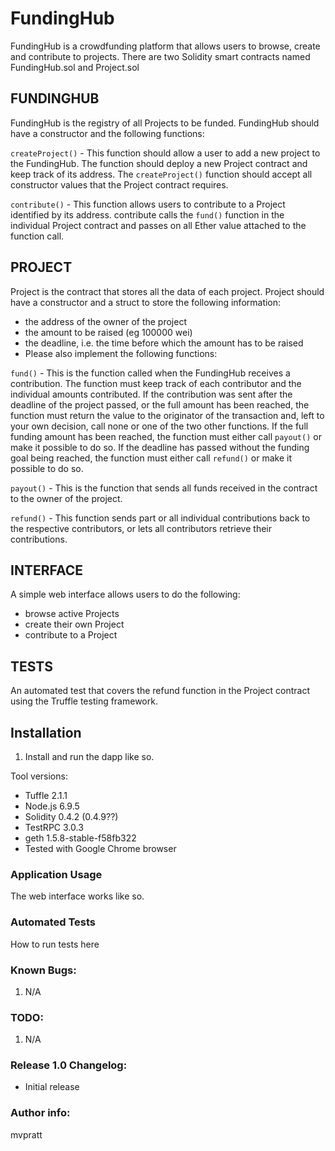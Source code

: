 # FundingHub

FundingHub is a crowdfunding platform that allows users to browse, create and contribute to projects.  There are two Solidity smart contracts named FundingHub.sol and Project.sol 


## FUNDINGHUB

FundingHub is the registry of all Projects to be funded. FundingHub should have a constructor and the following functions:

`createProject()` - This function should allow a user to add a new project to the FundingHub. The function should deploy a new Project contract and keep track of its address. The `createProject()` function should accept all constructor values that the Project contract requires.

`contribute()` - This function allows users to contribute to a Project identified by its address. contribute calls the `fund()` function in the individual Project contract and passes on all Ether value attached to the function call.


## PROJECT

Project is the contract that stores all the data of each project. Project should have a constructor and a struct to store the following information:

* the address of the owner of the project
* the amount to be raised (eg 100000 wei)
* the deadline, i.e. the time before which the amount has to be raised
* Please also implement the following functions:

`fund()` - This is the function called when the FundingHub receives a contribution. The function must keep track of each contributor and the individual amounts contributed. If the contribution was sent after the deadline of the project passed, or the full amount has been reached, the function must return the value to the originator of the transaction and, left to your own decision, call none or one of the two other functions. If the full funding amount has been reached, the function must either call `payout()` or make it possible to do so. If the deadline has passed without the funding goal being reached, the function must either call `refund()` or make it possible to do so.

`payout()` - This is the function that sends all funds received in the contract to the owner of the project.

`refund()` - This function sends part or all individual contributions back to the respective contributors, or lets all contributors retrieve their contributions.


## INTERFACE

A simple web interface allows users to do the following:

* browse active Projects
* create their own Project
* contribute to a Project


## TESTS

An automated test that covers the refund function in the Project contract using the Truffle testing framework. 


## Installation

1. Install and run the dapp like so.


Tool versions:

 * Tuffle 2.1.1
 * Node.js 6.9.5
 * Solidity 0.4.2   (0.4.9??)
 * TestRPC 3.0.3
 * geth 1.5.8-stable-f58fb322
 * Tested with Google Chrome browser

### Application Usage

The web interface works like so.

### Automated Tests

How to run tests here


### Known Bugs:

1. N/A


### TODO:

1. N/A


### Release 1.0 Changelog:

* Initial release


### Author info:

mvpratt
